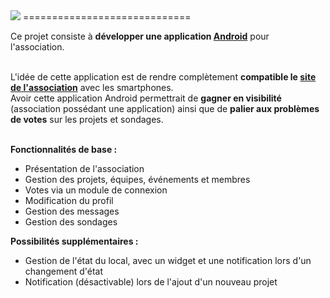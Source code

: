 <img src="http://aamulumi.info/wp-content/uploads/2015/02/labeli_app_graphic_little.png" />
=============================

Ce projet consiste à <b>développer une application <a href="http://fr.wikipedia.org/wiki/Android">Android</a></b> pour l'association.<br><br>

L'idée de cette application est de rendre complètement <b>compatible le <a href="http://labeli.org/">site de l'association</a></b> avec les smartphones.<br>
Avoir cette application Android permettrait de <b>gagner en visibilité</b> (association possédant une application) ainsi que de <b>palier aux problèmes de votes</b> sur les projets et sondages.<br><br>

<b>Fonctionnalités de base : </b><br>
- Présentation de l'association<br>
- Gestion des projets, équipes, événements et membres<br>
- Votes via un module de connexion<br>
- Modification du profil<br>
- Gestion des messages<br>
- Gestion des sondages<br>

<b>Possibilités supplémentaires :</b><br>
- Gestion de l'état du local, avec un widget et une notification lors d'un changement d'état<br>
- Notification (désactivable) lors de l'ajout d'un nouveau projet<br><br>
